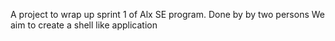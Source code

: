 A project to wrap up sprint 1 of Alx SE program. Done by by two persons
We aim to create a shell like application
